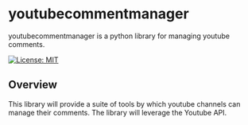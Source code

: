 # youtubecommentmanager
youtubecommentmanager is a python library for managing youtube comments.

[![License: MIT](https://img.shields.io/badge/License-MIT-yellow.svg)](https://opensource.org/licenses/MIT)

## Overview

This library will provide a suite of tools by which youtube channels can manage their comments.  The library will leverage the Youtube API.